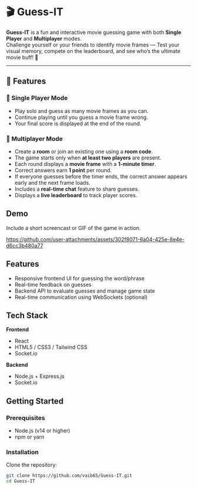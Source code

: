 # 🎬 Guess-IT

**Guess-IT** is a fun and interactive movie guessing game with both **Single Player** and **Multiplayer** modes.  
Challenge yourself or your friends to identify movie frames —
Test your visual memory, compete on the leaderboard, and see who’s the ultimate movie buff! 🍿  

---

## 🚀 Features

### 🎯 Single Player Mode
- Play solo and guess as many movie frames as you can.  
- Continue playing until you guess a movie frame wrong.  
- Your final score is displayed at the end of the round.  

### 🤝 Multiplayer Mode
- Create a **room** or join an existing one using a **room code**.  
- The game starts only when **at least two players** are present.  
- Each round displays a **movie frame** with a **1-minute timer**.  
- Correct answers earn **1 point** per round.  
- If everyone guesses before the timer ends, the correct answer appears early and the next frame loads.  
- Includes a **real-time chat** feature to share guesses.  
- Displays a **live leaderboard** to track player scores. 

## Demo

Include a short screencast or GIF of the game in action.

https://github.com/user-attachments/assets/302f8071-6a04-425e-8e4e-d6cc3b480a77


## Features

- Responsive frontend UI for guessing the word/phrase  
- Real-time feedback on guesses
- Backend API to evaluate guesses and manage game state  
- Real-time communication using WebSockets (optional)  

## Tech Stack

**Frontend**  
- React 
- HTML5 / CSS3 / Tailwind CSS  
- Socket.io 

**Backend**  
- Node.js + Express.js  
- Socket.io  
  

## Getting Started

### Prerequisites  
- Node.js (v14 or higher)  
- npm or yarn  


### Installation  
Clone the repository:
```bash
git clone https://github.com/vaib65/Guess-IT.git
cd Guess-IT





